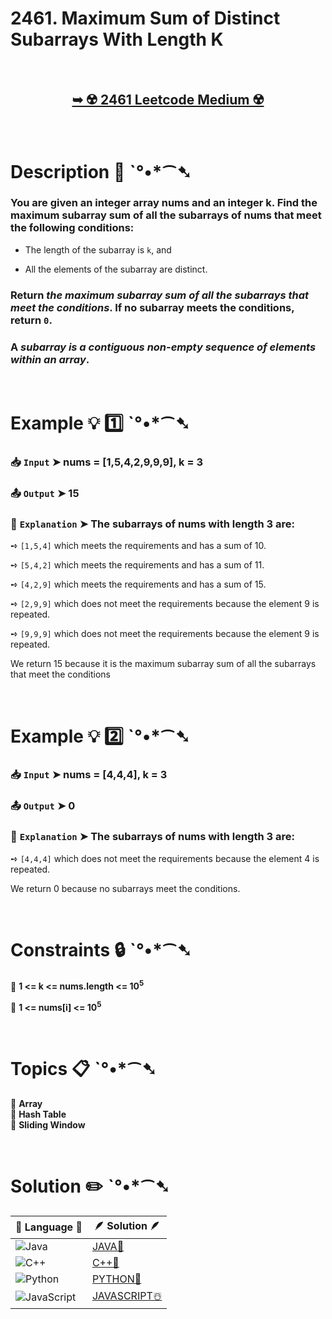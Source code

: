 # 2461. Maximum Sum of Distinct Subarrays With Length K

</br>

<h2 align="center"> 

<a href="https://leetcode.com/problems/maximum-sum-of-distinct-subarrays-with-length-k/description/?envType=daily-question&envId=2024-11-19"><strong>➥ ☢️ 2461 Leetcode Medium ☢️ </strong></a>
</h2>

</br>

# Description 📜 ˋ°•*⁀➷

### You are given an integer array nums and an integer k. Find the maximum subarray sum of all the subarrays of nums that meet the following conditions:

- The length of the subarray is `k`, and

- All the elements of the subarray are distinct.

### Return *the maximum subarray sum of all the subarrays that meet the conditions*. If no subarray meets the conditions, return `0`.

### A *subarray is a contiguous non-empty sequence of elements within an array*.

</br>

# Example 💡 1️⃣ ˋ°•*⁀➷

  ### 📥 `Input`  ➤ nums = [1,5,4,2,9,9,9], k = 3

  ### 📤 `Output`  ➤ 15

  ### 🔦 `Explanation`  ➤ The subarrays of nums with length 3 are:

➺ `[1,5,4]` which meets the requirements and has a sum of 10.

➺ `[5,4,2]` which meets the requirements and has a sum of 11.

➺ `[4,2,9]` which meets the requirements and has a sum of 15.

➺ `[2,9,9]` which does not meet the requirements because the element 9 is repeated.

➺ `[9,9,9]` which does not meet the requirements because the element 9 is repeated.

We return 15 because it is the maximum subarray sum of all the subarrays that meet the conditions

</br>

# Example 💡 2️⃣ ˋ°•*⁀➷

  ### 📥 `Input` ➤ nums = [4,4,4], k = 3

  ### 📤 `Output`  ➤ 0

  ### 🔦 `Explanation` ➤  The subarrays of nums with length 3 are:
➺ `[4,4,4]` which does not meet the requirements because the element 4 is repeated.

We return 0 because no subarrays meet the conditions.

</br>

# Constraints 🔒 ˋ°•*⁀➷

🔹 **1 <= k <= nums.length <= 10<sup>5</sup>** </br>

🔹 **1 <= nums[i] <= 10<sup>5</sup>** </br>

</br>

# Topics 📋 ˋ°•*⁀➷

🔸 **Array**  </br>
🔸 **Hash Table**  </br>
🔸 **Sliding Window**  </br>

</br>

# Solution ✏️ ˋ°•*⁀➷

| 📒 Language 📒  | 🪶 Solution 🪶 |
| ------------- | ------------- |
|  ![Java](https://img.shields.io/badge/java-%23ED8B00.svg?style=for-the-badge&logo=openjdk&logoColor=white)  | [JAVA🍁](https://github.com/Prakhar-002/LEETCODE/blob/main/%F0%9F%93%9C%20Daily%20Challange%20%F0%9F%92%A1/11%20November%20%F0%9F%8E%A1%202024/19%20-%2011%20-%202024%20---%202461.%20Maximum%20Sum%20of%20Distinct%20Subarrays%20With%20Length%20K%20%E2%98%83%EF%B8%8F%20%F0%9F%8D%81%20%F0%9F%8D%B0%20%F0%9F%8E%B2/%F0%9F%8D%81JAVA%20-%202461.%20Maximum%20Sum%20of%20Distinct%20Subarrays%20With%20Length%20K.java) |
|  ![C++](https://img.shields.io/badge/c++-%2300599C.svg?style=for-the-badge&logo=c%2B%2B&logoColor=white)  | [C++🎲](https://github.com/Prakhar-002/LEETCODE/blob/main/%F0%9F%93%9C%20Daily%20Challange%20%F0%9F%92%A1/11%20November%20%F0%9F%8E%A1%202024/19%20-%2011%20-%202024%20---%202461.%20Maximum%20Sum%20of%20Distinct%20Subarrays%20With%20Length%20K%20%E2%98%83%EF%B8%8F%20%F0%9F%8D%81%20%F0%9F%8D%B0%20%F0%9F%8E%B2/%F0%9F%8E%B2CPP%20-%202461.%20Maximum%20Sum%20of%20Distinct%20Subarrays%20With%20Length%20K.cpp)  |
|  ![Python](https://img.shields.io/badge/python-3670A0?style=for-the-badge&logo=python&logoColor=ffdd54)    | [PYTHON🍰](https://github.com/Prakhar-002/LEETCODE/blob/main/%F0%9F%93%9C%20Daily%20Challange%20%F0%9F%92%A1/11%20November%20%F0%9F%8E%A1%202024/19%20-%2011%20-%202024%20---%202461.%20Maximum%20Sum%20of%20Distinct%20Subarrays%20With%20Length%20K%20%E2%98%83%EF%B8%8F%20%F0%9F%8D%81%20%F0%9F%8D%B0%20%F0%9F%8E%B2/%F0%9F%8D%B0PYTHON%20-%202461.%20Maximum%20Sum%20of%20Distinct%20Subarrays%20With%20Length%20K.py) |
| ![JavaScript](https://img.shields.io/badge/javascript-%23323330.svg?style=for-the-badge&logo=javascript&logoColor=%23F7DF1E)   | [JAVASCRIPT☃️](https://github.com/Prakhar-002/LEETCODE/blob/main/%F0%9F%93%9C%20Daily%20Challange%20%F0%9F%92%A1/11%20November%20%F0%9F%8E%A1%202024/19%20-%2011%20-%202024%20---%202461.%20Maximum%20Sum%20of%20Distinct%20Subarrays%20With%20Length%20K%20%E2%98%83%EF%B8%8F%20%F0%9F%8D%81%20%F0%9F%8D%B0%20%F0%9F%8E%B2/%E2%98%83%EF%B8%8FJAVASCRIPT%20-%202461.%20Maximum%20Sum%20of%20Distinct%20Subarrays%20With%20Length%20K.js) |


